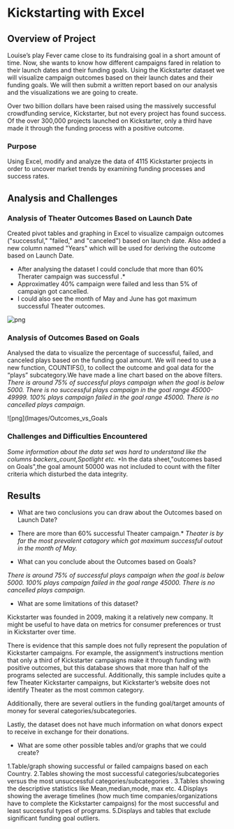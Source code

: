 # Kickstarting with Excel

## Overview of Project

Louise’s play Fever came close to its fundraising goal in a short amount of time. Now, she wants to know how different campaigns fared in relation to their launch dates and their funding goals. Using the Kickstarter dataset we will visualize campaign outcomes based on their launch dates and their funding goals. We will then submit a written report based on our analysis and the visualizations we are going to create.

Over two billion dollars have been raised using the massively successful crowdfunding service, Kickstarter, but not every project has found success. Of the over 300,000 projects launched on Kickstarter, only a third have made it through the funding process with a positive outcome.


### Purpose

Using Excel, modify and analyze the data of 4115 Kickstarter projects in order to uncover market trends by examining funding processes and success rates.


## Analysis and Challenges

### Analysis of Theater Outcomes Based on Launch Date
Created pivot tables and graphing in Excel to visualize campaign outcomes ("successful," "failed," and "canceled") based on launch date. Also added a new column named "Years" which will be used for deriving the outcome based on Launch Date.
* After analysing the dataset I could conclude that more than 60% Therater campaign was successful .*
* Approximatley 40% campaign were failed and less than 5% of campaign got cancelled.
* I could also see the month of May and June has got maximum successful Theater outcomes.

![png](Images/Theater_Outcomes_vs_Launch)

### Analysis of Outcomes Based on Goals
Analysed the data to visualize the percentage of successful, failed, and canceled plays based on the funding goal amount. We will need to use a new function, COUNTIFS(), to collect the outcome and goal data for the “plays” subcategory.We have made a line chart based on the above filters.
*There is around 75% of successful plays campaign when the goal is below 5000.*
*There is no successful plays campaign in the goal range 45000-49999.*
*100% plays campaign failed in the goal range 45000.*
*There is no cancelled plays campaign.*

![png](Images/Outcomes_vs_Goals

### Challenges and Difficulties Encountered

*Some information about the data set was hard to understand like the columns backers_count,Spotlight etc.*
*In the data sheet,"outcomes based on Goals",the goal amount 50000 was not included to count with the filter criteria which disturbed the data integrity. 


## Results

- What are two conclusions you can draw about the Outcomes based on Launch Date?

* There are more than 60% successful Theater campaign.*
*Theater is by far the most prevalent catagory which got maximum successful outout in the month of May.*

- What can you conclude about the Outcomes based on Goals?

*There is around 75% of successful plays campaign when the goal is below 5000.*
*100% plays campaign failed in the goal range 45000.*
*There is no cancelled plays campaign.*

- What are some limitations of this dataset?

Kickstarter was founded in 2009, making it a relatively new company. It might be useful to have data on metrics for consumer preferences or trust in Kickstarter over time.

There is evidence that this sample does not fully represent the population of Kickstarter campaigns. For example, the assignment’s instructions mention that only a third of Kickstarter campaigns make it through funding with positive outcomes, but this database shows that more than half of the programs selected are successful. Additionally, this sample includes quite a few Theater Kickstarter campaigns, but Kickstarter’s website does not identify Theater as the most common category.

Additionally, there are several outliers in the funding goal/target amounts of money for several categories/subcategories.

Lastly, the dataset does not have much information on what donors expect to receive in exchange for their donations.

- What are some other possible tables and/or graphs that we could create?

1.Table/graph showing successful or failed campaigns based on each Country.
2.Tables showing the most successful categories/subcategories versus the most unsuccessful categories/subcategories .
3.Tables showing the descriptive statistics like Mean,median,mode, max etc.
4.Displays showing the average timelines (how much time companies/organizations have to complete the Kickstarter campaigns) for the most successful and least successful types of programs.
5.Displays and tables that exclude significant funding goal outliers.


